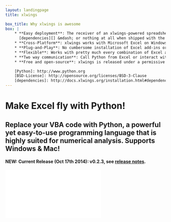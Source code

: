 ```yaml
---
layout: landingpage
title: xlwings

box_title: Why xlwings is awesome
box: |
    * **Easy deployment**: The receiver of an xlwings-powered spreadsheets only needs [Python][] with minimal
      [dependencies][] &mdash; or nothing at all when shipped with the Python runtime.
    * **Cross-Platform**: xlwings works with Microsoft Excel on Windows and Mac.
    * **Plug-and-Play**: No cumbersome installation of Excel add-ins or license keys.
    * **Flexible**: Works with pretty much every combination of Excel and Python.
    * **Two way communication**: Call Python from Excel or interact with Excel from Python.
    * **Free and open-source**: xlwings is released under a permissive [BSD-License][].

    [Python]: http://www.python.org
    [BSD-License]: http://opensource.org/licenses/BSD-3-Clause
    [dependencies]: http://docs.xlwings.org/installation.html#dependencies
---
```


# Make Excel fly with Python!

## Replace your VBA code with Python, a powerful yet easy-to-use programming language that is highly suited for numerical analysis. Supports Windows & Mac!

#### NEW: Current Release (Oct 17th 2014): v0.2.3, see [release notes][].


[release notes]: http://docs.xlwings.org/en/latest/whatsnew.html#v0-2-3-october-17-2014


<div class="video-container">
    <iframe
        src="//www.youtube.com/embed/Z80kyLcG6JI?rel=0" frameborder="0" allowfullscreen>
    </iframe>
</div>

